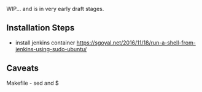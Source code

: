 WIP... and is in very early draft stages.

## Installation Steps
* install jenkins container
https://sgoyal.net/2016/11/18/run-a-shell-from-jenkins-using-sudo-ubuntu/

## Caveats
Makefile - sed and $

